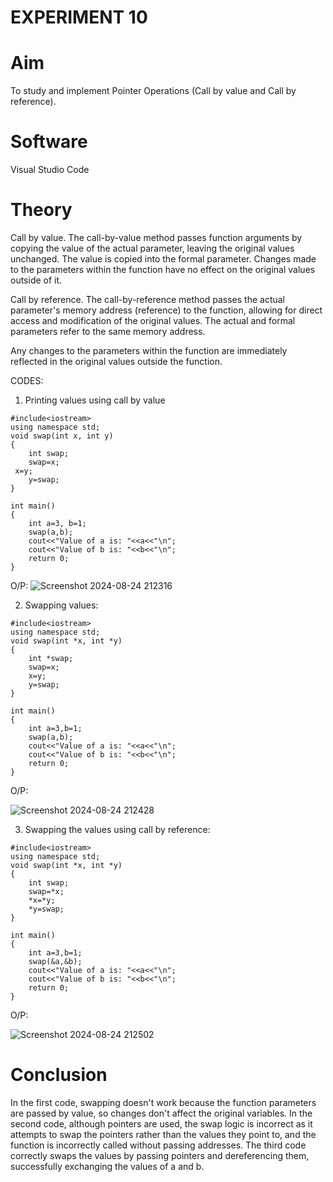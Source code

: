 # EXPERIMENT 10
# Aim
To study and implement Pointer Operations (Call by value and Call by reference).
# Software
Visual Studio Code
# Theory 
Call by value.
The call-by-value method passes function arguments by copying the value of the actual parameter, leaving the original values unchanged.
The value is copied into the formal parameter.
Changes made to the parameters within the function have no effect on the original values outside of it.

Call by reference.
The call-by-reference method passes the actual parameter's memory address (reference) to the function, allowing for direct access and modification of the original values.
The actual and formal parameters refer to the same memory address.

Any changes to the parameters within the function are immediately reflected in the original values outside the function.

CODES:
1. Printing values using call by value
```
#include<iostream> 
using namespace std; 
void swap(int x, int y) 
{
    int swap;
    swap=x;
 x=y;
    y=swap;
}

int main() 
{
    int a=3, b=1;
    swap(a,b);
    cout<<"Value of a is: "<<a<<"\n";
    cout<<"Value of b is: "<<b<<"\n";
    return 0;
}
```
O/P:
![Screenshot 2024-08-24 212316](https://github.com/user-attachments/assets/f4845f9d-1188-4c2f-9d05-45a6447e89c8)

2. Swapping values:
```
#include<iostream> 
using namespace std; 
void swap(int *x, int *y) 
{
    int *swap;
    swap=x;
    x=y;
    y=swap;
}

int main() 
{
    int a=3,b=1;
    swap(a,b);
    cout<<"Value of a is: "<<a<<"\n";
    cout<<"Value of b is: "<<b<<"\n";
    return 0;
}
```

O/P:

![Screenshot 2024-08-24 212428](https://github.com/user-attachments/assets/48d22e05-a553-4113-8732-a08565699409)


3. Swapping the values using call by reference:
```
#include<iostream> 
using namespace std; 
void swap(int *x, int *y) 
{
    int swap;
    swap=*x;
    *x=*y;
    *y=swap;
}

int main() 
{
    int a=3,b=1;
    swap(&a,&b);
    cout<<"Value of a is: "<<a<<"\n";
    cout<<"Value of b is: "<<b<<"\n";
    return 0;
}
```

O/P:

![Screenshot 2024-08-24 212502](https://github.com/user-attachments/assets/a7a0e1db-14f8-4211-8ddc-742de05a734b)


# Conclusion
In the first code, swapping doesn't work because the function parameters are passed by value, so changes don't affect the original variables. In the second code, although pointers are used, the swap logic is incorrect as it attempts to swap the pointers rather than the values they point to, and the function is incorrectly called without passing addresses. The third code correctly swaps the values by passing pointers and dereferencing them, successfully exchanging the values of a and b.

